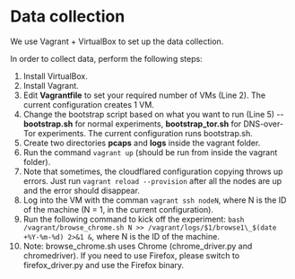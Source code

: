 # Data collection 

We use Vagrant + VirtualBox to set up the data collection. 

In order to collect data, perform the following steps:

1. Install VirtualBox.
2. Install Vagrant.
3. Edit **Vagrantfile** to set your required number of VMs (Line 2). The current configuration creates 1 VM.
4.  Change the bootstrap script based on what you want to run (Line 5) -- **bootstrap.sh** for normal experiments, **bootstrap_tor.sh** for DNS-over-Tor experiments. The current configuration runs bootstrap.sh.
5. Create two directories **pcaps** and **logs** inside the vagrant folder.
6. Run the command `vagrant up` (should be run from inside the vagrant folder).
7. Note that sometimes, the cloudflared configuration copying throws up errors. Just run `vagrant reload --provision` after all the nodes are up and the error should disappear.
8. Log into the VM with the comman `vagrant ssh nodeN`, where N is the ID of the machine (N = 1, in the current configuration). 
9. Run the following command to kick off the experiment: `bash /vagrant/browse_chrome.sh N >> /vagrant/logs/$1/browse1\_$(date +%Y-%m-%d) 2>&1 &`, where N is the ID of the machine. 
10. Note: browse_chrome.sh uses Chrome (chrome_driver.py and chromedriver). If you need to use Firefox, please switch to firefox_driver.py and use the Firefox binary.

